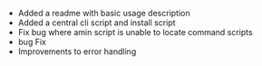 - Added a readme with basic usage description
- Added a central cli script and install script
- Fix bug where amin script is unable to locate command scripts
- bug Fix
- Improvements to error handling

